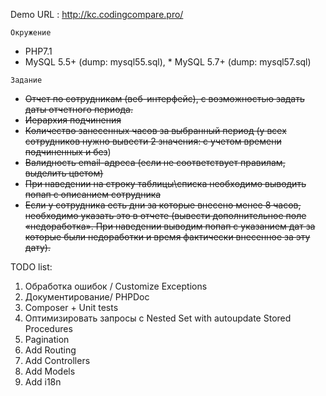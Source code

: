 Demo URL : http://kc.codingcompare.pro/

``Окружение``

* PHP7.1
* MySQL 5.5+ (dump: mysql55.sql), * MySQL 5.7+ (dump: mysql57.sql)

``Задание``

* ~~Отчет по сотрудникам (веб-интерфейс), с возможностью задать даты отчетного периода.~~
* ~~Иерархия подчинения~~
* ~~Количество занесенных часов за выбранный период (у всех сотрудников нужно вывести 2 значения: с учетом времени подчиненных и без~~)
* ~~Валидность email-адреса (если не соответствует правилам, выделить цветом)~~
* ~~При наведении на строку таблицы\списка необходимо выводить попап с описанием сотрудника~~
* ~~Если у сотрудника есть дни за которые внесено менее 8 часов, необходимо указать это в отчете (вывести дополнительное поле «недоработка». При наведении выводим попап с указанием дат за которые были недоработки и время фактически внесенное за эту дату).~~

TODO list:
1. Обработка ошибок / Customize Exceptions
2. Документирование/ PHPDoc
3. Composer + Unit tests
4. Оптимизировать запросы с Nested Set with autoupdate Stored Procedures
5. Pagination
6. Add Routing
7. Add Controllers
8. Add Models
9. Add i18n
